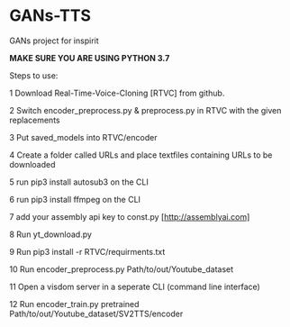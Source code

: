 # GANs-TTS
GANs project for inspirit

**MAKE SURE YOU ARE USING PYTHON 3.7**

Steps to use:

1 Download Real-Time-Voice-Cloning [RTVC] from github.

2 Switch encoder_preprocess.py & preprocess.py in RTVC with the given replacements

3 Put saved_models into RTVC/encoder

4 Create a folder called URLs and place textfiles containing URLs to be downloaded

5 run pip3 install autosub3 on the CLI

6 run pip3 install ffmpeg on the CLI

7 add your assembly api key to const.py  [http://assemblyai.com]

8 Run yt_download.py

9 Run pip3 install -r RTVC/requirments.txt

10 Run encoder_preprocess.py  Path/to/out/Youtube_dataset

11 Open a visdom server in a seperate CLI (command line interface)

12 Run encoder_train.py pretrained Path/to/out/Youtube_dataset/SV2TTS/encoder
